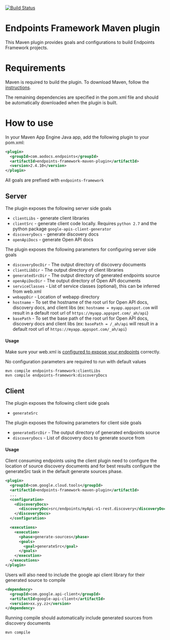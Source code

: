 [![Build Status](https://api.travis-ci.org/AODocs/endpoints-framework-maven-plugin.svg?branch=master)](https://travis-ci.org/AODocs/endpoints-framework-maven-plugin)
# Endpoints Framework Maven plugin

This Maven plugin provides goals and configurations to build Endpoints Framework projects.

# Requirements

Maven is required to build the plugin. To download Maven, follow the [instructions](http://maven.apache.org/).

The remaining dependencies are specified in the pom.xml file and should be automatically downloaded when the plugin is built.

# How to use

In your Maven App Engine Java app, add the following plugin to your pom.xml:

```XML
<plugin>
  <groupId>com.aodocs.endpoints</groupId>
  <artifactId>endpoints-framework-maven-plugin</artifactId>
  <version>2.4.10</version>
</plugin>
```
All goals are prefixed with `endpoints-framework`

## Server

The plugin exposes the following server side goals
* `clientLibs` - generate client libraries
* `clientSrc` - generate client code locally. Requires `python 2.7` and the python package `google-apis-client-generator`
* `discoveryDocs` - generate discovery docs
* `openApiDocs` - generate Open API docs

The plugin exposes the following parameters for configuring server side goals
* `discoveryDocDir` - The output directory of discovery documents
* `clientLibDir` - The output directory of client libraries
* `generatedSrcDir` - The output directory of generated endpoints source
* `openApiDocDir` - The output directory of Open API documents
* `serviceClasses` - List of service classes (optional), this can be inferred from web.xml
* `webappDir` - Location of webapp directory
* `hostname` - To set the hostname of the root url for Open API docs, discovery docs, and client libs (ex: `hostname = myapp.appspot.com` will result in a default root url of `https://myapp.appspot.com/_ah/api`)
* `basePath` - To set the base path of the root url for Open API docs, discovery docs and client libs (ex: `basePath = /_ah/api` will result in a default root url of `https://myapp.appspot.com/_ah/api`)

#### Usage
Make sure your web.xml is [configured to expose your endpoints](https://cloud.google.com/endpoints/docs/frameworks/java/required_files) correctly.

No configuration parameters are required to run with default values
```shell
mvn compile endpoints-framework:clientLibs
mvn compile endpoints-framework:discoveryDocs
```

## Client

The plugin exposes the following client side goals
* `generateSrc`

The plugin exposes the following parameters for client side goals
* `generatedSrcDir` - The output directory of generated endpoints source
* `discoveryDocs` - List of discovery docs to generate source from

#### Usage
Client consuming endpoints using the client plugin need to configure the location
of source discovery documents and for best results configure the generateSrc task
in the default generate sources phase.

```XML
<plugin>
  <groupId>com.google.cloud.tools</groupId>
  <artifactId>endpoints-framework-maven-plugin</artifactId>
  ...
  <configuration>
    <discoveryDocs>
      <discoveryDoc>src/endpoints/myApi-v1-rest.discovery</discoveryDoc>
    </discoveryDocs>
  </configuration>

  <executions>
    <execution>
      <phase>generate-sources</phase>
      <goals>
        <goal>generateSrc</goal>
      </goals>
    </execution>
  </executions>
</plugin>
```

Users will also need to include the google api client library for their generated
source to compile

```XML
<dependency>
  <groupId>com.google.api-client</groupId>
  <artifactId>google-api-client</artifactId>
  <version>xx.yy.zz</version>
</dependency>
```

Running compile should automatically include generated sources from discovery documents
```shell
mvn compile
```
